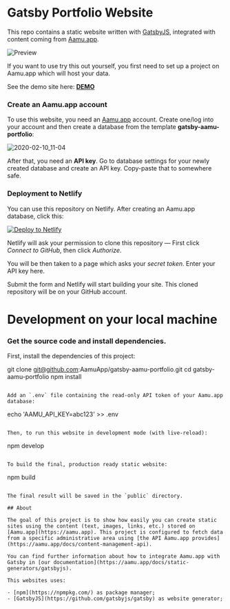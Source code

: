 # Gatsby Portfolio Website

This repo contains a static website written with [GatsbyJS](https://www.gatsbyjs.org/), integrated with content coming from [Aamu.app](https://aamu.app/). 

![Preview](preview.png)

If you want to use try this out yourself, you first need to set up a project on Aamu.app which will host your data. 

See the demo site here: **[DEMO](https://gatsby-aamu-portfolio.netlify.com/)**

### Create an Aamu.app account

To use this website, you need an [Aamu.app](https://aamu.app/) account. Create one/log into your account and then create a database from the template **gatsby-aamu-portfolio**: 

![2020-02-10_11-04](https://user-images.githubusercontent.com/433707/74135827-a8d7b100-4bf5-11ea-90c2-e70423077b7f.png)

After that, you need an **API key**. Go to database settings for your newly created database and create an API key. Copy-paste that to somewhere safe.

### Deployment to Netlify

You can use this repository on Netlify. After creating an Aamu.app database, click this:

[![Deploy to Netlify](https://www.netlify.com/img/deploy/button.svg)](https://app.netlify.com/start/deploy?repository=https://github.com/AamuApp/gatsby-aamu-portfolio)

Netlify will ask your permission to clone this repository — First click *Connect to GitHub*, then click *Authorize*. 

You will be then taken to a page which asks your *secret token*. Enter your API key here. 

Submit the form and Netlify will start building your site. This cloned repository will be on your GitHub account.


# Development on your local machine

### Get the source code and install dependencies.

First, install the dependencies of this project:

git clone git@github.com:AamuApp/gatsby-aamu-portfolio.git
cd gatsby-aamu-portfolio
npm install
```

Add an `.env` file containing the read-only API token of your Aamu.app database:

```
echo 'AAMU_API_KEY=abc123' >> .env
```

Then, to run this website in development mode (with live-reload):

```
npm develop
```

To build the final, production ready static website:

```
npm build
```

The final result will be saved in the `public` directory.

## About

The goal of this project is to show how easily you can create static sites using the content (text, images, links, etc.) stored on [Aamu.app](https://aamu.app). This project is configured to fetch data from a specific administrative area using [the API Aamu.app provides](https://aamu.app/docs/content-management-api).

You can find further information about how to integrate Aamu.app with Gatsby in [our documentation](https://aamu.app/docs/static-generators/gatsbyjs).

This websites uses:

- [npm](https://npmpkg.com/) as package manager;
- [GatsbyJS](https://github.com/gatsbyjs/gatsby) as website generator;
